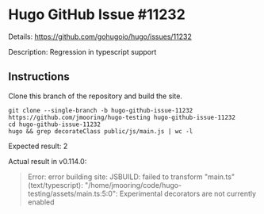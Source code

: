 # Hugo GitHub Issue #11232

Details: <https://github.com/gohugoio/hugo/issues/11232>

Description: Regression in typescript support

## Instructions

Clone this branch of the repository and build the site.

```text
git clone --single-branch -b hugo-github-issue-11232 https://github.com/jmooring/hugo-testing hugo-github-issue-11232
cd hugo-github-issue-11232
hugo && grep decorateClass public/js/main.js | wc -l
```

Expected result: 2

Actual result in v0.114.0:

> Error: error building site: JSBUILD: failed to transform "main.ts" (text/typescript): "/home/jmooring/code/hugo-testing/assets/main.ts:5:0": Experimental decorators are not currently enabled
